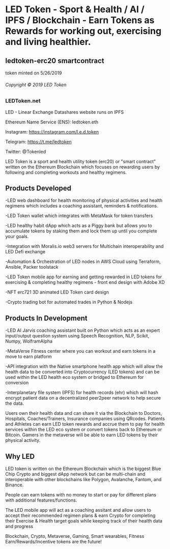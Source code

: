 # LED Token - Sport & Health / AI / IPFS / Blockchain - Earn Tokens as Rewards for working out, exercising and living healthier.
## ledtoken-erc20 smartcontract
token minted on 5/26/2019
###### Copyright © 2019 LED Token


### LEDToken.net
LED - Linear Exchange Datashares
website runs on IPFS

Ethereum Name Service (ENS):
ledtoken.eth

Instagram: https://instagram.com/l.e.d.token

Telegram: 
https://t.me/ledtoken

Twitter:
@Tokenled


LED Token is a sport and health utility token (erc20) or "smart contract" written on the Ethereum Blockchain which focuses on rewarding users by following and completing workouts and healthy regimens.


## Products Developed

-LED web dashboard for health monitoring of physical activities and health regimens which includes a coaching assistant, reminders & notifications. 

-LED Token wallet which integrates with MetaMask for token transfers

-LED healthy habit dApp which acts as a Piggy bank but allows you to accumulate tokens by staking them and lock them up until you complete your goals.

-Integration with Moralis.io web3 servers for Multichain interoperability and LED Defi exchange

-Automation & Orchestration of LED nodes in AWS Cloud using Terraform, Ansible, Packer toolstack

-LED Token mobile app for earning and getting rewarded in LED tokens for exercising & completing healthy regimens - front end design with Adobe XD 

-NFT erc721 3D animated LED Token card design

-Crypto trading bot for automated trades in Python & Nodejs


## Products In Development

-LED AI Jarvis coaching assistant built on Python which acts as an expert input/output question system using Speech Recognition, NLP, Scikit, Numpy, WolframAlpha

-MetaVerse Fitness center where you can workout and earn tokens in a move to earn platform

-API integration with the Native smartphone health app which will allow the health data to be converted into Cryptocurrency (LED tokens) and can be used within the LED health eco system or bridged to Ethereum for conversion

-Interplanetary file system (IPFS) for health records (ehr) which will hash encrypt patient data on a decentralized peer2peer network to help secure the data. 


Users own their health data and can share it via the Blockchain to Doctors, Hospitals, Coaches/Trainers, Insurance companies using QRcodes. Patients and Athletes can earn LED token rewards and accrue them to pay for health services within the LED eco system or convert tokens back to Ethereum or Bitcoin. Gamers in the metaverse will be able to earn LED tokens by their physical activity.


## Why LED

LED token is written on the Ethereum Blockchain which is the biggest Blue Chip Crypto and biggest dApp network but can be multi-chain and interoperable with other blockchains like Polygon, Avalanche, Fantom, and Binance. 

People can earn tokens with no money to start or pay for different plans with additional features/functions. 

The LED mobile app will act as a coaching assitant and allow users to accept their recommended regimen plans & earn Crypto for completing their Exercise & Health target goals while keeping track of their health data and progress

Blockchain, Crypto, Metaverse, Gaming, Smart wearables, Fitness Earn/Rewards/Incentive tokens are the future!
